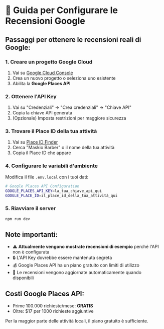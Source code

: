 # 🔧 Guida per Configurare le Recensioni Google

## Passaggi per ottenere le recensioni reali di Google:

### 1. Creare un progetto Google Cloud
1. Vai su [Google Cloud Console](https://console.cloud.google.com/)
2. Crea un nuovo progetto o seleziona uno esistente
3. Abilita la **Google Places API**

### 2. Ottenere l'API Key
1. Vai su "Credenziali" → "Crea credenziali" → "Chiave API"
2. Copia la chiave API generata
3. (Opzionale) Imposta restrizioni per maggiore sicurezza

### 3. Trovare il Place ID della tua attività
1. Vai su [Place ID Finder](https://developers.google.com/maps/documentation/places/web-service/place-id)
2. Cerca "Maskio Barber" o il nome della tua attività
3. Copia il Place ID che appare

### 4. Configurare le variabili d'ambiente
Modifica il file `.env.local` con i tuoi dati:

```bash
# Google Places API Configuration
GOOGLE_PLACES_API_KEY=la_tua_chiave_api_qui
GOOGLE_PLACE_ID=il_place_id_della_tua_attività_qui
```

### 5. Riavviare il server
```bash
npm run dev
```

## Note importanti:
- ⚠️ **Attualmente vengono mostrate recensioni di esempio** perché l'API non è configurata
- 🔒 L'API Key dovrebbe essere mantenuta segreta
- 💰 Google Places API ha un piano gratuito con limiti di utilizzo
- 📝 Le recensioni vengono aggiornate automaticamente quando disponibili

## Costi Google Places API:
- Prime 100.000 richieste/mese: **GRATIS**
- Oltre: $17 per 1000 richieste aggiuntive

Per la maggior parte delle attività locali, il piano gratuito è sufficiente.
